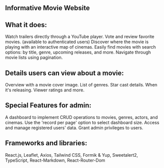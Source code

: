 ## Informative Movie Website

## What it does:
Watch trailers directly through a YouTube player.
Vote and review favorite movies. (available to authenticated users)
Discover where the movie is playing with an interactive map of cinemas.
Easily find movies with search options: by title, genre, upcoming releases, and more.
Navigate through movie lists using pagination.

## Details **users** can view about a movie:
Overview with a movie cover image.
List of genres.
Star cast details.
When it's releasing.
Viewer ratings and more.

## Special Features for **admin**:
A dashboard to implement CRUD operations to movies, genres, actors, and cinemas.
Use the 'record per page' option to select dashboard size.
Access and manage registered users' data. Grant admin privileges to users.

## Frameworks and libraries: 
React.js, Leaflet, Axios, Tailwind CSS, Formik & Yup, Sweetalert2, TypeScript, React-Markdown, React-Router-Dom
